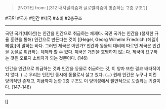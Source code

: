  > [!NOTE] from: [[312 내셔널리즘과 글로벌리즘이 병존하는 '2층 구조']]

#국민 #국가 #인간 #제국 #소비 #2층구조 

--- 
국민 국가(네이션)는 인간을 인간으로 취급하는 체제다. 국민 국가는 인간을 (철저한 규율 훈련을 통해) 인간으로 만든다는 것이 [[Hegel, Georg Wilhelm Friedrich (헤겔)|헤겔]]이 말하는 바다. 그러면 제국은 어떤가? 인간과 동물의 대비에 따르면 제국은 인간을 동물로 취급하는 체제라 할 수 있다. 제국은 개인을 호명하지 않는다. 제국이 요구하는 것은 오로지 소비자가 되는 것뿐이다. (146)

인간을 인간으로 취급하는 것과 인간을 동물로 취급하는 것, 이 양자 또한 결코 배타적이지 않다. (…) 우리는 인간인 동시에 동물로서 살고 있다. (…) 원래 인간은 누구나 이런 양의적인 존재고, 지금까지 논한 2층 구조도 이 양의성에서 필연적으로 도출되는 귀결이다. (147-148)


--- 
[]